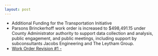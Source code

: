 ```yaml
---
layout: post
---
```


* Additional Funding for the Transportation Initiative 
* Parsons Brinckerhoff work order is increased to $498,491.15 under County Administrator authority to support data collection and analysis, public engagement, and public meetings, including support by subconsultants Jacobs Engineering and The Leytham Group. 
* [Work Order Revision #1 -](http://www.hillsboroughcounty.org/DocumentCenter/View/16763 )
